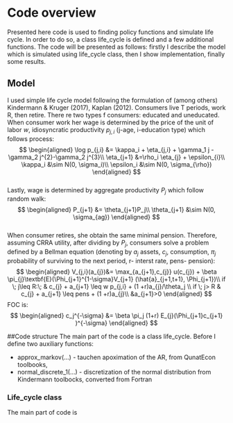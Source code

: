 # Code overview
Presented here code is used to finding policy functions and simulate life cycle. In order to do so, a class life_cycle is defined and a few additional functions. The code will be presented as follows: firstly I describe the model which is simulated using life_cycle class, then I show implementation, finally some results.

## Model
I used simple life cycle model following the formulation of (among others) Kindermann & Kruger (2017), Kaplan (2012). Consumers live T periods, work R, then retire. There re two types f consumers: educated and uneducated. When consumer work her wage is determined by the price of the unit of labor $w$, idiosyncratic productivity $p_{j,i}$ (j-age, i-education type) which follows process:
$$
\begin{aligned}
\log p_{j,i} &= \kappa_i + \eta_{j,i} + \gamma_1 j -\gamma_2 j^{2}-\gamma_2 j^{3}\\
\eta_{j+1} &=\rho_i \eta_{j} + \epsilon_{i}\\
\kappa_i &\sim N(0, \sigma_i)\\
\epsilon_i &\sim N(0, \sigma_{\rho})
\end{aligned}
$$      
Lastly, wage is determined by aggregate productivity $P_j$ which follow random walk:
$$
\begin{aligned}
P_{j+1} &= \theta_{j+1}P_j\\
\theta_{j+1} &\sim N(0, \sigma_{ag})
\end{aligned}
$$      
When consumer retires, she obtain the same minimal pension.
Therefore, assuming CRRA utility, after dividing by $P_j$, consumers solve a problem defined by a Bellman equation (denoting by $a_j$ assets, $c_{j}$, consumption, $\pi_{j}$ probability of surviving to the next period, r- interst rate, pens- pension):
$$
\begin{aligned}
V_{j,i}(a_{j})&= \max_{a_{j+1},c_{j}}  u(c_{j}) + \beta \pi_{j}\textbf{E}(\Phi_{j+1}^{1-\sigma}V_{j+1} (\hat{a}_{j+1,t+1}, \Phi_{j+1})\\
if \; j\leq R:\;  & c_{j} + a_{j+1} \leq w p_{j,i} + (1 +r)a_{j}/\theta_j \\
if \; j> R  & c_{j} + a_{j+1} \leq pens + (1 +r)a_{j}\\
&a_{j+1}>0
\end{aligned}
$$
FOC is:
$$
\begin{aligned}
c_j^{-\sigma} &= \beta \pi_j (1+r) E_{j}(\Phi_{j+1}c_{j+1} )^{-\sigma}
\end{aligned}
$$

##Code structure
The main part of the code is a class life_cycle. Before I define two auxiliary functions:

- approx_markov(...) - tauchen apoximation of the AR, from QunatEcon toolbooks,
- normal_discrete_1(...) - discretization of the normal distribution from Kindermann toolbocks, converted from Fortran

### Life_cycle class
The main part of  code is
